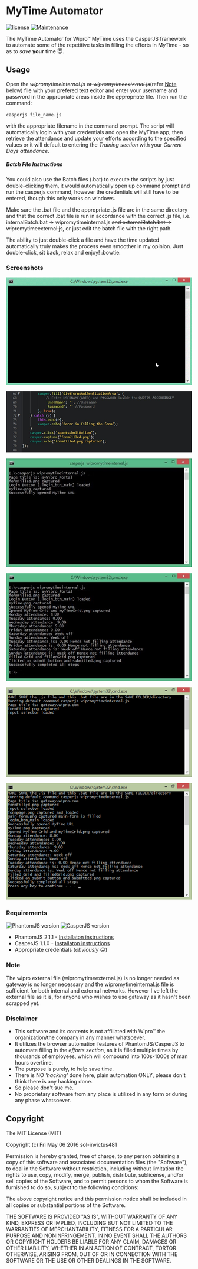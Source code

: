 # MyTime Automator

[![license](https://img.shields.io/github/license/mashape/apistatus.svg?maxAge=2592000?style=plastic)]() [![Maintenance](https://img.shields.io/maintenance/yes/2016.svg?maxAge=2592000?style=plastic)]()

The MyTime Automator for Wipro™ MyTime uses the CasperJS framework to automate some of the repetitive tasks in filling the efforts in MyTime - so as to _save_ **your** time :innocent:.

## Usage
Open  the _wipromytimeinternal.js_ ~~or _wipromytimeexternal.js_~~(refer [Note](#note) below) file with your prefered text editor and enter your username and password in the appropriate areas inside the ~~appropriate~~ file. Then run the command:

` casperjs file_name.js `

with the appropriate filename in the command prompt. The script will automatically login with your credentials and open the MyTime app, then retrieve the attendance and update your efforts according to the specified values or it will default to entering the _Training section_ with your _Current Days attendance_.

##### Batch File Instructions
You could also use the Batch files (.bat) to execute the scripts by just double-clicking them, it would automatically open up command prompt and run the casperjs command, however the credentials will still have to be entered, though this only works on windows.

Make sure the .bat file and the appropriate .js file are in the same directory and that the correct .bat file is run in accordance with the correct .js file, i.e. internalBatch.bat -> wipromytimeinternal.js ~~and externalBatch.bat -> wipromytimeexternal.js~~, or just edit the batch file with the right path.

The ability to just double-click a file and have the time updated automatically truly makes the process even smoother in my opinion. Just double-click, sit back, relax and enjoy! :bowtie:

### Screenshots

![Main GIF showing full process](./screenshots/mainGIF-optimized.gif?raw=true "Main GIF showing full process")

![Enter credentials](./screenshots/enterCredentials.JPG?raw=true "Enter credentials")

![running command](./screenshots/openedMyTime.JPG?raw=true "running command")

![Final result displaying fetched attendance](./screenshots/finalResult.JPG?raw=true "Completed process")

![Batch file running](./screenshots/batchFileRunning.png?raw=true "Batch file")

![Batch file completed](./screenshots/batchFileComplete.png?raw=true "Batch file complete")

### Requirements 
![PhantomJS version](https://img.shields.io/badge/PhantomJS-2.1.1-green.svg?style=flat-square)
![CasperJS version](https://img.shields.io/badge/CasperJS-1.1.0-red.svg?style=flat-square)

* PhantomJS 2.1.1 - [Installaton instructions](http://phantomjs.org/download.html)
* CasperJS 1.1.0 - [Installaton instructions](docs.casperjs.org/en/latest/installation.html)
* Appropriate credentials (_obviously_ :stuck_out_tongue:)

### Note
The wipro external file (wipromytimeexternal.js) is no longer needed as gateway is no longer necessary and the wipromytimeinternal.js file is sufficient for both internal and external networks. However I've left the external file as it is, for anyone who wishes to use gateway as it hasn't been scrapped yet.

### Disclaimer

* This software and its contents is not affiliated with Wipro™ the organization/the company in any manner whatsoever.
* It utilizes the browser automation features of PhantomJS/CasperJS to automate filling in the _efforts section_, as it is filled multiple times by thousands of employees, which will compound into 100s-1000s of man hours overtime.
* The purpose is purely, to help save time.
* There is NO _'hacking'_ done here, plain automation ONLY, please don't think there is any hacking done.
* So please don't sue me.
* No proprietary software from any place is utilized in any form or during any phase whatsoever.

## Copyright

The MIT License (MIT)

Copyright (c) Fri May 06 2016 sol-invictus481

Permission is hereby granted, free of charge, to any person obtaining a copy of
this software and associated documentation files (the "Software"), to deal in
the Software without restriction, including without limitation the rights to
use, copy, modify, merge, publish, distribute, sublicense, and/or sell copies of
the Software, and to permit persons to whom the Software is furnished to do so,
subject to the following conditions:

The above copyright notice and this permission notice shall be included in all
copies or substantial portions of the Software.

THE SOFTWARE IS PROVIDED "AS IS", WITHOUT WARRANTY OF ANY KIND, EXPRESS OR IMPLIED, INCLUDING BUT NOT LIMITED TO THE WARRANTIES OF MERCHANTABILITY, FITNESS FOR A PARTICULAR PURPOSE AND NONINFRINGEMENT. IN NO EVENT SHALL THE AUTHORS OR COPYRIGHT HOLDERS BE LIABLE FOR ANY CLAIM, DAMAGES OR OTHER LIABILITY, WHETHER IN AN ACTION OF CONTRACT, TORTOR OTHERWISE, ARISING FROM, OUT OF OR IN CONNECTION WITH THE SOFTWARE OR THE USE OR OTHER DEALINGS IN THE SOFTWARE.